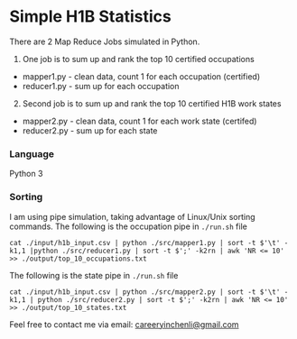 # Simple H1B Statistics

There are 2 Map Reduce Jobs simulated in Python.

1. One job is to sum up and rank the top 10 certified occupations
 - mapper1.py - clean data, count 1 for each occupation (certified)
 - reducer1.py - sum up for each occupation
2. Second job is to sum up and rank the top 10 certified H1B work states
 - mapper2.py - clean data, count 1 for each work state (certifed)
 - reducer2.py - sum up for each state

### Language
Python 3

### Sorting
I am using pipe simulation, taking advantage of Linux/Unix sorting commands.
The following is the occupation pipe in `./run.sh` file

```
cat ./input/h1b_input.csv | python ./src/mapper1.py | sort -t $'\t' -k1,1 |python ./src/reducer1.py | sort -t $';' -k2rn | awk 'NR <= 10' >> ./output/top_10_occupations.txt
```

The following is the state pipe in `./run.sh` file

```
cat ./input/h1b_input.csv | python ./src/mapper2.py | sort -t $'\t' -k1,1 | python ./src/reducer2.py | sort -t $';' -k2rn | awk 'NR <= 10' >> ./output/top_10_states.txt
```

Feel free to contact me via email: careeryinchenli@gmail.com

 


